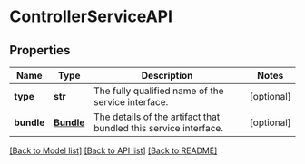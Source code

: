 # ControllerServiceAPI

## Properties
Name | Type | Description | Notes
------------ | ------------- | ------------- | -------------
**type** | **str** | The fully qualified name of the service interface. | [optional] 
**bundle** | [**Bundle**](Bundle.md) | The details of the artifact that bundled this service interface. | [optional] 

[[Back to Model list]](../nifiDocs.md#documentation-for-models) [[Back to API list]](../nifiDocs.md#documentation-for-api-endpoints) [[Back to README]](../nifiDocs.md)


